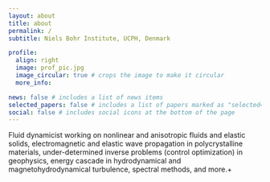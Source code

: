 ```yaml
---
layout: about
title: about
permalink: /
subtitle: Niels Bohr Institute, UCPH, Denmark

profile:
  align: right
  image: prof_pic.jpg
  image_circular: true # crops the image to make it circular
  more_info: 

news: false # includes a list of news items
selected_papers: false # includes a list of papers marked as "selected={true}"
social: false # includes social icons at the bottom of the page
---
```


Fluid dynamicist working on nonlinear and anisotropic fluids and elastic solids, electromagnetic and elastic wave propagation in polycrystalline materials, under-determined inverse problems (control optimization) in geophysics, energy cascade in hydrodynamical and magnetohydrodynamical turbulence, spectral methods, and more.+
